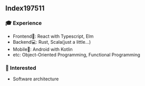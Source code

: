 ## Index197511
### :mortar_board: Experience
- Frontend:art:: React with Typescript, Elm
- Backend:computer:: Rust, Scala(just a little...)
- Mobile:iphone:: Android with Kotlin
- etc: Object-Oriented Programming, Functional Programming
### :thought_balloon: Interested
- Software architecture
